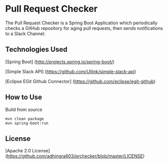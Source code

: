 # Pull Request Checker
The Pull Request Checker is a Spring Boot Application which periodically checks a GitHub repository for aging pull requests, then sends notifications to a Slack Channel.

## Technologies Used
[Spring Boot] (http://projects.spring.io/spring-boot/)

[Simple Slack API] (https://github.com/Ullink/simple-slack-api)

[Eclipse EGit Github Connector] (https://github.com/eclipse/egit-github)

## How to Use
Build from source
```
mvn clean package
mvn spring-boot:run
```

## License
[Apache 2.0 License] (https://github.com/adhingra603/prchecker/blob/master/LICENSE)
